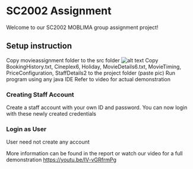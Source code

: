 # SC2002 Assignment
Welcome to our SC2002 MOBLIMA group assignment project! 

## Setup instruction
Copy movieassignment folder to the src folder ![alt text](http://prnt.sc/gYRIVAMqMPID)
Copy BookingHistory.txt, Cineplex6, Holiday, MovieDetails6.txt, MovieTiming, PriceConfiguration, StaffDetails2 to the project folder (paste pic)
Run program using any java IDE
Refer to video for actual demonstration 


### Creating Staff Account
Create a staff account with your own ID and password.
You can now login with these newly created credentials


### Login as User
User need not create any account


More information can be found in the report or watch our video for a full demonstration
https://youtu.be/IV-vGRfrmPg


